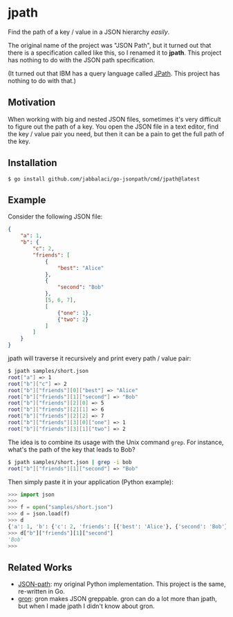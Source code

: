 jpath
=====

Find the path of a key / value in a JSON hierarchy *easily*.

The original name of the project was "JSON Path", but
it turned out that there is a specification called like this,
so I renamed it to **jpath**. This project has nothing
to do with the JSON path specification.

(It turned out that IBM has a query language called [JPath](https://www.ibm.com/docs/en/dsm?topic=protocol-jpath). This project has nothing to do with that.)

Motivation
----------

When working with big and nested JSON files, sometimes
it's very difficult to figure out the path of a key. You
open the JSON file in a text editor, find the key / value
pair you need, but then it can be a pain to get the full path of the key.

Installation
------------

    $ go install github.com/jabbalaci/go-jsonpath/cmd/jpath@latest

Example
-------

Consider the following JSON file:

```json
{
    "a": 1,
    "b": {
        "c": 2,
        "friends": [
            {
                "best": "Alice"
            },
            {
                "second": "Bob"
            },
            [5, 6, 7],
            [
                {"one": 1},
                {"two": 2}
            ]
        ]
    }
}
```

jpath will traverse it recursively and print every
path / value pair:

```bash
$ jpath samples/short.json
root["a"] => 1
root["b"]["c"] => 2
root["b"]["friends"][0]["best"] => "Alice"
root["b"]["friends"][1]["second"] => "Bob"
root["b"]["friends"][2][0] => 5
root["b"]["friends"][2][1] => 6
root["b"]["friends"][2][2] => 7
root["b"]["friends"][3][0]["one"] => 1
root["b"]["friends"][3][1]["two"] => 2
```

The idea is to combine its usage with the Unix command
`grep`. For instance, what's the path of the key that
leads to Bob?

```bash
$ jpath samples/short.json | grep -i bob
root["b"]["friends"][1]["second"] => "Bob"
```

Then simply paste it in your application (Python example):

```python
>>> import json
>>>
>>> f = open("samples/short.json")
>>> d = json.load(f)
>>> d
{'a': 1, 'b': {'c': 2, 'friends': [{'best': 'Alice'}, {'second': 'Bob'}, [5, 6, 7], [{'one': 1}, {'two': 2}]]}}
>>> d["b"]["friends"][1]["second"]
'Bob'
>>>
```

Related Works
-------------

* [JSON-path](https://github.com/jabbalaci/JSON-path): my original Python implementation. This project is the same,
re-written in Go.
* [gron](https://github.com/tomnomnom/gron): gron makes
JSON greppable. gron can do a lot more than jpath, but
when I made jpath I didn't know about gron.
